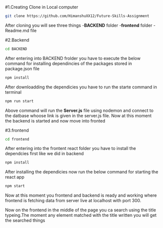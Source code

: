 #1.Creating Clone in Local computer

```bash
git clone https://github.com/HimanshuXX12/Future-Skills-Assignment
```

After cloning you will see three things -**BACKEND** folder -**frontend** folder
-Readme.md file

#2.Backend

```bash
cd BACKEND
```

After entering into BACKEND frolder you have to execute the below command for installing dependincies of the packages stored in package.json file

```bash
npm install
```

After downloadding the dependicies you have to run the starte command in terminal

```bash
npm run start
```

Above command will run the **Server.js** file using nodemon and connect to the datbase whoose link is given in the server.js file.
Now at this moment the backend is started and now move into fronted

#3.frontend

```bash
cd frontend
```

After entering into the frontent react folder you have to install the dependcies first like we did in backend

```bash
npm install
```

After installing the dependicies now run the below command for starting the react app

```bash
npm start
```

Now at this moment you frontend and backend is ready and working where frontend is fetching data from server live at localhost with port 300.

Now on the frontend in the middle of the page you ca search using the title typeing.The moment any element matched with the title written you will get the searched things
